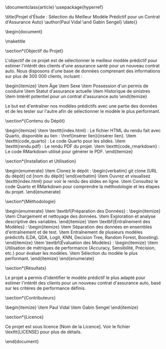 \documentclass{article}
\usepackage{hyperref}

\title{Projet d'Étude : Sélection du Meilleur Modèle Prédictif pour un Contrat d'Assurance Auto}
\author{Paul Vidal \and Gabin Sengel}
\date{}

\begin{document}

\maketitle

\section*{Objectif du Projet}

L'objectif de ce projet est de sélectionner le meilleur modèle prédictif pour estimer l'intérêt des clients d'une assurance santé pour un nouveau contrat auto. Nous disposons d'une base de données comprenant des informations sur plus de 300 000 clients, incluant :

\begin{itemize}
    \item Âge
    \item Sexe
    \item Possession d'un permis de conduire
    \item Statut d'assurance actuelle
    \item Historique de sinistres
    \item Intérêt potentiel pour un contrat d'assurance auto
\end{itemize}

Le but est d'entraîner nos modèles prédictifs avec une partie des données et de les tester sur l'autre afin de sélectionner le modèle le plus performant.

\section*{Contenu du Dépôt}

\begin{itemize}
    \item \texttt{index.html} : Le fichier HTML du rendu fait avec Quarto, disponible au lien : \href{insérer lien}{insérer lien}.
    \item \texttt{code\_quarto} : Le code Quarto pour les slides.
    \item \texttt{rendu.pdf} : Le rendu PDF du projet.
    \item \texttt{code\_rmarkdown} : Le code RMarkdown utilisé pour générer le PDF.
\end{itemize}

\section*{Installation et Utilisation}

\begin{enumerate}
    \item Clonez le dépôt :
    \begin{verbatim}
    git clone [URL du dépôt]
    cd [nom du dépôt]
    \end{verbatim}
    \item Ouvrez et visualisez \texttt{index.html} pour voir le rendu des slides en ligne.
    \item Consultez le code Quarto et RMarkdown pour comprendre la méthodologie et les étapes du projet.
\end{enumerate}

\section*{Méthodologie}

\begin{enumerate}
    \item \textbf{Préparation des Données} :
    \begin{itemize}
        \item Chargement et nettoyage des données.
        \item Exploration et analyse descriptive des variables.
    \end{itemize}
    \item \textbf{Entraînement des Modèles} :
    \begin{itemize}
        \item Séparation des données en ensembles d'entraînement et de test.
        \item Entraînement de plusieurs modèles prédictifs (LDA, QDA, Logit, KNN, Decision Tree, Random Forest, Boosting).
    \end{itemize}
    \item \textbf{Évaluation des Modèles} :
    \begin{itemize}
        \item Utilisation de métriques de performance (Accuracy, Sensibilité, Précision, etc.) pour évaluer les modèles.
        \item Sélection du modèle le plus performant.
    \end{itemize}
\end{enumerate}

\section*{Résultats}

Le projet a permis d'identifier le modèle prédictif le plus adapté pour estimer l'intérêt des clients pour un nouveau contrat d'assurance auto, basé sur les critères de performance définis.

\section*{Contributeurs}

\begin{itemize}
    \item Paul Vidal
    \item Gabin Sengel
\end{itemize}

\section*{Licence}

Ce projet est sous licence [Nom de la Licence]. Voir le fichier \texttt{LICENSE} pour plus de détails.

\end{document}
